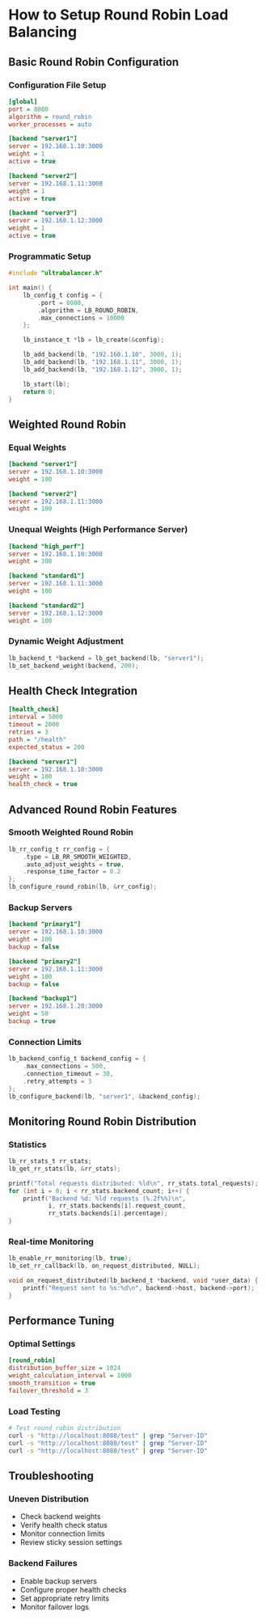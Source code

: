 # How to Setup Round Robin Load Balancing

## Basic Round Robin Configuration

### Configuration File Setup
```ini
[global]
port = 8080
algorithm = round_robin
worker_processes = auto

[backend "server1"]
server = 192.168.1.10:3000
weight = 1
active = true

[backend "server2"]
server = 192.168.1.11:3000
weight = 1
active = true

[backend "server3"]
server = 192.168.1.12:3000
weight = 1
active = true
```

### Programmatic Setup
```c
#include "ultrabalancer.h"

int main() {
    lb_config_t config = {
        .port = 8080,
        .algorithm = LB_ROUND_ROBIN,
        .max_connections = 10000
    };

    lb_instance_t *lb = lb_create(&config);

    lb_add_backend(lb, "192.168.1.10", 3000, 1);
    lb_add_backend(lb, "192.168.1.11", 3000, 1);
    lb_add_backend(lb, "192.168.1.12", 3000, 1);

    lb_start(lb);
    return 0;
}
```

## Weighted Round Robin

### Equal Weights
```ini
[backend "server1"]
server = 192.168.1.10:3000
weight = 100

[backend "server2"]
server = 192.168.1.11:3000
weight = 100
```

### Unequal Weights (High Performance Server)
```ini
[backend "high_perf"]
server = 192.168.1.10:3000
weight = 300

[backend "standard1"]
server = 192.168.1.11:3000
weight = 100

[backend "standard2"]
server = 192.168.1.12:3000
weight = 100
```

### Dynamic Weight Adjustment
```c
lb_backend_t *backend = lb_get_backend(lb, "server1");
lb_set_backend_weight(backend, 200);
```

## Health Check Integration
```ini
[health_check]
interval = 5000
timeout = 2000
retries = 3
path = "/health"
expected_status = 200

[backend "server1"]
server = 192.168.1.10:3000
weight = 100
health_check = true
```

## Advanced Round Robin Features

### Smooth Weighted Round Robin
```c
lb_rr_config_t rr_config = {
    .type = LB_RR_SMOOTH_WEIGHTED,
    .auto_adjust_weights = true,
    .response_time_factor = 0.2
};
lb_configure_round_robin(lb, &rr_config);
```

### Backup Servers
```ini
[backend "primary1"]
server = 192.168.1.10:3000
weight = 100
backup = false

[backend "primary2"]
server = 192.168.1.11:3000
weight = 100
backup = false

[backend "backup1"]
server = 192.168.1.20:3000
weight = 50
backup = true
```

### Connection Limits
```c
lb_backend_config_t backend_config = {
    .max_connections = 500,
    .connection_timeout = 30,
    .retry_attempts = 3
};
lb_configure_backend(lb, "server1", &backend_config);
```

## Monitoring Round Robin Distribution

### Statistics
```c
lb_rr_stats_t rr_stats;
lb_get_rr_stats(lb, &rr_stats);

printf("Total requests distributed: %ld\n", rr_stats.total_requests);
for (int i = 0; i < rr_stats.backend_count; i++) {
    printf("Backend %d: %ld requests (%.2f%%)\n",
           i, rr_stats.backends[i].request_count,
           rr_stats.backends[i].percentage);
}
```

### Real-time Monitoring
```c
lb_enable_rr_monitoring(lb, true);
lb_set_rr_callback(lb, on_request_distributed, NULL);

void on_request_distributed(lb_backend_t *backend, void *user_data) {
    printf("Request sent to %s:%d\n", backend->host, backend->port);
}
```

## Performance Tuning

### Optimal Settings
```ini
[round_robin]
distribution_buffer_size = 1024
weight_calculation_interval = 1000
smooth_transition = true
failover_threshold = 3
```

### Load Testing
```bash
# Test round robin distribution
curl -s "http://localhost:8080/test" | grep "Server-ID"
curl -s "http://localhost:8080/test" | grep "Server-ID"
curl -s "http://localhost:8080/test" | grep "Server-ID"
```

## Troubleshooting

### Uneven Distribution
- Check backend weights
- Verify health check status
- Monitor connection limits
- Review sticky session settings

### Backend Failures
- Enable backup servers
- Configure proper health checks
- Set appropriate retry limits
- Monitor failover logs